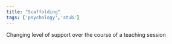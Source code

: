 ```yaml
---
title: "Scaffolding"
tags: ['psychology','stub']
---
```


Changing level of support over the course of  a teaching session                                      